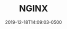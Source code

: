 ---
title: "NGINX"
description: "NGINX"
date: 2019-12-18T14:09:03-0500
skill: "NGINX"
summary: "NGINX"
image: "/img/skills/nginx.png"
draft: false
weight: "0"
section: "2"
---